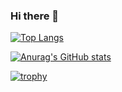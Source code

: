 ### Hi there 👋

[![Top Langs](https://github-readme-stats.vercel.app/api/top-langs/?username=MinamiNaoya&layout=compact)](https://github.com/anuraghazra/github-readme-stats)

[![Anurag's GitHub stats](https://github-readme-stats.vercel.app/api?username=MinamiNaoya&count_private=False)](https://github.com/anuraghazra/github-readme-stats)


[![trophy](https://github-profile-trophy.vercel.app/?username=MinamiNaoya)](https://github.com/ryo-ma/github-profile-trophy)
